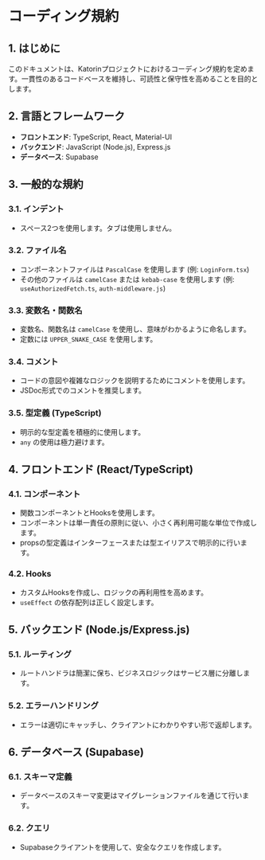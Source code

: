 # コーディング規約

## 1. はじめに
このドキュメントは、Katorinプロジェクトにおけるコーディング規約を定めます。一貫性のあるコードベースを維持し、可読性と保守性を高めることを目的とします。

## 2. 言語とフレームワーク
- **フロントエンド**: TypeScript, React, Material-UI
- **バックエンド**: JavaScript (Node.js), Express.js
- **データベース**: Supabase

## 3. 一般的な規約

### 3.1. インデント
- スペース2つを使用します。タブは使用しません。

### 3.2. ファイル名
- コンポーネントファイルは `PascalCase` を使用します (例: `LoginForm.tsx`)
- その他のファイルは `camelCase` または `kebab-case` を使用します (例: `useAuthorizedFetch.ts`, `auth-middleware.js`)

### 3.3. 変数名・関数名
- 変数名、関数名は `camelCase` を使用し、意味がわかるように命名します。
- 定数には `UPPER_SNAKE_CASE` を使用します。

### 3.4. コメント
- コードの意図や複雑なロジックを説明するためにコメントを使用します。
- JSDoc形式でのコメントを推奨します。

### 3.5. 型定義 (TypeScript)
- 明示的な型定義を積極的に使用します。
- `any` の使用は極力避けます。

## 4. フロントエンド (React/TypeScript)

### 4.1. コンポーネント
- 関数コンポーネントとHooksを使用します。
- コンポーネントは単一責任の原則に従い、小さく再利用可能な単位で作成します。
- propsの型定義はインターフェースまたは型エイリアスで明示的に行います。

### 4.2. Hooks
- カスタムHooksを作成し、ロジックの再利用性を高めます。
- `useEffect` の依存配列は正しく設定します。

## 5. バックエンド (Node.js/Express.js)

### 5.1. ルーティング
- ルートハンドラは簡潔に保ち、ビジネスロジックはサービス層に分離します。

### 5.2. エラーハンドリング
- エラーは適切にキャッチし、クライアントにわかりやすい形で返却します。

## 6. データベース (Supabase)

### 6.1. スキーマ定義
- データベースのスキーマ変更はマイグレーションファイルを通じて行います。

### 6.2. クエリ
- Supabaseクライアントを使用して、安全なクエリを作成します。
